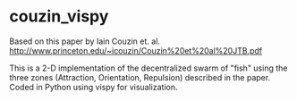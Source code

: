 # couzin_vispy
Based on this paper by Iain Couzin et. al. http://www.princeton.edu/~icouzin/Couzin%20et%20al%20JTB.pdf

This is a 2-D implementation of the decentralized swarm of "fish" using the three zones (Attraction, Orientation, Repulsion) described in the paper.  
Coded in Python using vispy for visualization.

